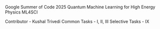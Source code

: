 Google Summer of Code 2025
Quantum Machine Learning for High Energy Physics
ML4SCI 

Contributor - Kushal Trivedi
Common Tasks - I, II, III
Selective Tasks - IX
